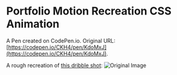 # Portfolio Motion Recreation CSS Animation

A Pen created on CodePen.io. Original URL: [https://codepen.io/CKH4/pen/KdoMxJ](https://codepen.io/CKH4/pen/KdoMxJ).

A rough recreation of [this dribble shot](https://dribbble.com/shots/2302197-Portfolio-Motion):
![Original Image](https://d13yacurqjgara.cloudfront.net/users/343652/screenshots/2302197/open-uri20151020-3-zn9akg)